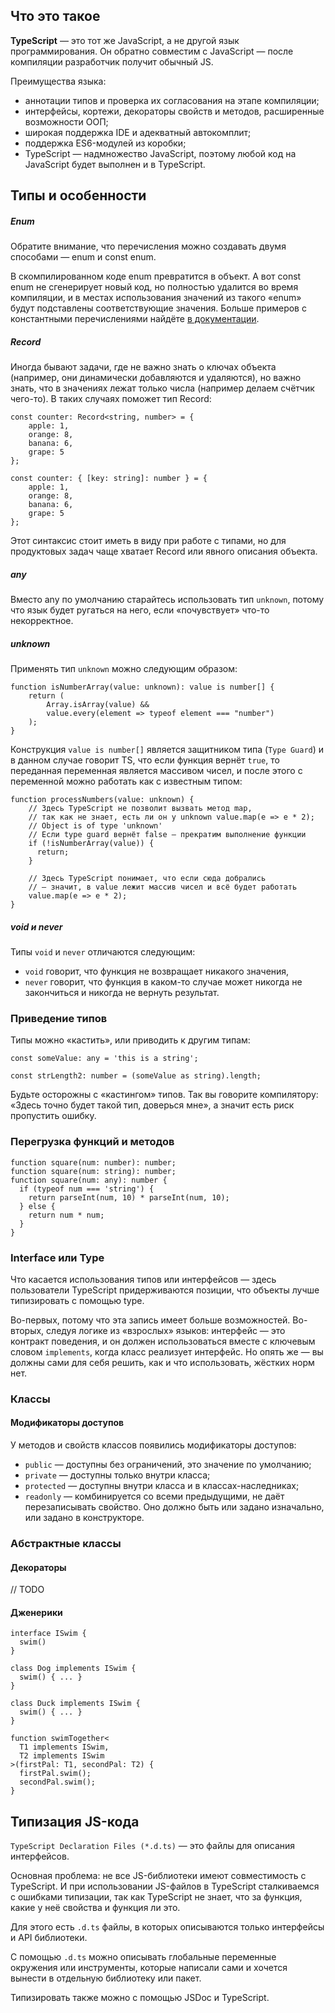 ## Что это такое

**TypeScript** — это тот же JavaScript, а не другой язык программирования. Он обратно совместим с JavaScript — после компиляции разработчик получит обычный JS.

Преимущества языка:
- аннотации типов и проверка их согласования на этапе компиляции;
- интерфейсы, кортежи, декораторы свойств и методов, расширенные возможности ООП;
- широкая поддержка IDE и адекватный автокомплит;
- поддержка ES6-модулей из коробки;
- TypeScript — надмножество JavaScript, поэтому любой код на JavaScript будет выполнен и в TypeScript.


## Типы и особенности

##### Enum

Обратите внимание, что перечисления можно создавать двумя способами — enum и const enum.

В скомпилированном коде enum превратится в объект. А вот const enum не сгенерирует новый код, но полностью удалится во время компиляции, и в местах использования значений из такого «enum» будут подставлены соответствующие значения. Больше примеров с константными перечислениями найдёте [в документации](https://www.typescriptlang.org/docs/handbook/enums.html#const-enums).

##### Record

Иногда бывают задачи, где не важно знать о ключах объекта (например, они динамически добавляются и удаляются), но важно знать, что в значениях лежат только числа (например делаем счётчик чего-то). В таких случаях поможет тип Record:  
```
const counter: Record<string, number> = {
    apple: 1,
    orange: 8,
    banana: 6,
    grape: 5
};

const counter: { [key: string]: number } = {
    apple: 1,
    orange: 8,
    banana: 6,
    grape: 5
};  
```
Этот синтаксис стоит иметь в виду при работе с типами, но для продуктовых задач чаще хватает Record или явного описания объекта.


##### any

Вместо any по умолчанию старайтесь использовать тип `unknown`, потому что язык будет ругаться на него, если «почувствует» что-то некорректное.


##### unknown

Применять тип `unknown` можно следующим образом:
```
function isNumberArray(value: unknown): value is number[] {
    return (
        Array.isArray(value) &&
        value.every(element => typeof element === "number")
    );
} 
```

Конструкция `value is number[]` является защитником типа (`Type Guard`) и в данном случае говорит TS, что если функция вернёт `true`, то переданная переменная является массивом чисел, и после этого с переменной можно работать как с известным типом:

```
function processNumbers(value: unknown) {
	// Здесь TypeScript не позволит вызвать метод map, 
	// так как не знает, есть ли он у unknown value.map(e => e * 2);
	// Object is of type 'unknown'
	// Если type guard вернёт false — прекратим выполнение функции
	if (!isNumberArray(value)) {
	  return;
	}
	
	// Здесь TypeScript понимает, что если сюда добрались 
	// — значит, в value лежит массив чисел и всё будет работать
	value.map(e => e * 2);
} 
```


##### void и never

Типы `void` и `never` отличаются следующим:

- `void` говорит, что функция не возвращает никакого значения,
- `never` говорит, что функция в каком-то случае может никогда не закончиться и никогда не вернуть результат.


### Приведение типов

Типы можно «кастить», или приводить к другим типам:
```
const someValue: any = 'this is a string';

const strLength2: number = (someValue as string).length; 
```

Будьте осторожны с «кастингом» типов. Так вы говорите компилятору: «Здесь точно будет такой тип, доверься мне», а значит есть риск пропустить ошибку.

### Перегрузка функций и методов

```
function square(num: number): number;
function square(num: string): number;
function square(num: any): number {
  if (typeof num === 'string') {
    return parseInt(num, 10) * parseInt(num, 10);
  } else {
    return num * num;
  }
}
```

### Interface или Type

Что касается использования типов или интерфейсов — здесь пользователи TypeScript придерживаются позиции, что объекты лучше типизировать с помощью type. 

Во-первых, потому что эта запись имеет больше возможностей. Во-вторых, следуя логике из «взрослых» языков: интерфейс — это контракт поведения, и он должен использоваться вместе с ключевым словом `implements`, когда класс реализует интерфейс. Но опять же — вы должны сами для себя решить, как и что использовать, жёстких норм нет.

### Классы

#### Модификаторы доступов

У методов и свойств классов появились модификаторы доступов:
- `public` — доступны без ограничений, это значение по умолчанию;
- `private` — доступны только внутри класса;
- `protected` — доступны внутри класса и в классах-наследниках;
- `readonly` — комбинируется со всеми предыдущими, не даёт перезаписывать свойство. Оно должно быть или задано изначально, или задано в конструкторе.


### Абстрактные классы

#### Декораторы

// TODO

#### Дженерики

```
interface ISwim {
  swim()
}

class Dog implements ISwim {
  swim() { ... }
}

class Duck implements ISwim {
  swim() { ... }
}

function swimTogether<
  T1 implements ISwim,
  T2 implements ISwim
>(firstPal: T1, secondPal: T2) {
  firstPal.swim();
  secondPal.swim();
}
```


## Типизация JS-кода

`TypeScript Declaration Files (*.d.ts)` — это файлы для описания интерфейсов.

Основная проблема: не все JS-библиотеки имеют совместимость с TypeScript. И при использовании JS-файлов в TypeScript сталкиваемся с ошибками типизации, так как TypeScript не знает, что за функция, какие у неё свойства и функция ли это.

Для этого есть `.d.ts` файлы, в которых описываются только интерфейсы и API библиотеки. 

С помощью `.d.ts` можно описывать глобальные переменные окружения или инструменты, которые написали сами и хочется вынести в отдельную библиотеку или пакет.

Типизировать также можно с помощью JSDoc и TypeScript.
